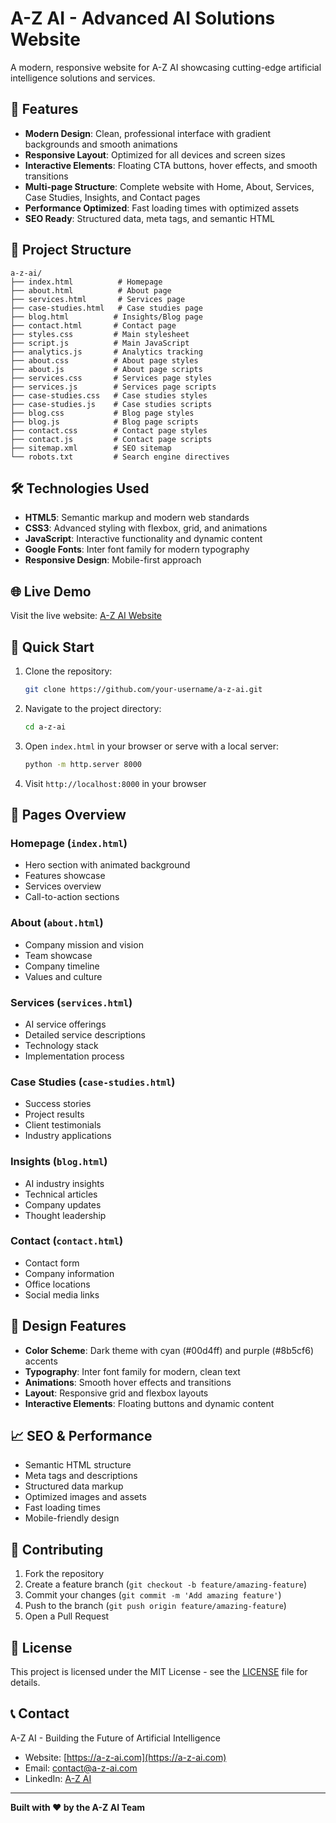 # A-Z AI - Advanced AI Solutions Website

A modern, responsive website for A-Z AI showcasing cutting-edge artificial intelligence solutions and services.

## 🚀 Features

- **Modern Design**: Clean, professional interface with gradient backgrounds and smooth animations
- **Responsive Layout**: Optimized for all devices and screen sizes
- **Interactive Elements**: Floating CTA buttons, hover effects, and smooth transitions
- **Multi-page Structure**: Complete website with Home, About, Services, Case Studies, Insights, and Contact pages
- **Performance Optimized**: Fast loading times with optimized assets
- **SEO Ready**: Structured data, meta tags, and semantic HTML

## 📁 Project Structure

```
a-z-ai/
├── index.html          # Homepage
├── about.html          # About page
├── services.html       # Services page
├── case-studies.html   # Case studies page
├── blog.html          # Insights/Blog page
├── contact.html       # Contact page
├── styles.css         # Main stylesheet
├── script.js          # Main JavaScript
├── analytics.js       # Analytics tracking
├── about.css          # About page styles
├── about.js           # About page scripts
├── services.css       # Services page styles
├── services.js        # Services page scripts
├── case-studies.css   # Case studies styles
├── case-studies.js    # Case studies scripts
├── blog.css           # Blog page styles
├── blog.js            # Blog page scripts
├── contact.css        # Contact page styles
├── contact.js         # Contact page scripts
├── sitemap.xml        # SEO sitemap
└── robots.txt         # Search engine directives
```

## 🛠️ Technologies Used

- **HTML5**: Semantic markup and modern web standards
- **CSS3**: Advanced styling with flexbox, grid, and animations
- **JavaScript**: Interactive functionality and dynamic content
- **Google Fonts**: Inter font family for modern typography
- **Responsive Design**: Mobile-first approach

## 🌐 Live Demo

Visit the live website: [A-Z AI Website](https://your-username.github.io/a-z-ai)

## 🚀 Quick Start

1. Clone the repository:
   ```bash
   git clone https://github.com/your-username/a-z-ai.git
   ```

2. Navigate to the project directory:
   ```bash
   cd a-z-ai
   ```

3. Open `index.html` in your browser or serve with a local server:
   ```bash
   python -m http.server 8000
   ```

4. Visit `http://localhost:8000` in your browser

## 📱 Pages Overview

### Homepage (`index.html`)
- Hero section with animated background
- Features showcase
- Services overview
- Call-to-action sections

### About (`about.html`)
- Company mission and vision
- Team showcase
- Company timeline
- Values and culture

### Services (`services.html`)
- AI service offerings
- Detailed service descriptions
- Technology stack
- Implementation process

### Case Studies (`case-studies.html`)
- Success stories
- Project results
- Client testimonials
- Industry applications

### Insights (`blog.html`)
- AI industry insights
- Technical articles
- Company updates
- Thought leadership

### Contact (`contact.html`)
- Contact form
- Company information
- Office locations
- Social media links

## 🎨 Design Features

- **Color Scheme**: Dark theme with cyan (#00d4ff) and purple (#8b5cf6) accents
- **Typography**: Inter font family for modern, clean text
- **Animations**: Smooth hover effects and transitions
- **Layout**: Responsive grid and flexbox layouts
- **Interactive Elements**: Floating buttons and dynamic content

## 📈 SEO & Performance

- Semantic HTML structure
- Meta tags and descriptions
- Structured data markup
- Optimized images and assets
- Fast loading times
- Mobile-friendly design

## 🤝 Contributing

1. Fork the repository
2. Create a feature branch (`git checkout -b feature/amazing-feature`)
3. Commit your changes (`git commit -m 'Add amazing feature'`)
4. Push to the branch (`git push origin feature/amazing-feature`)
5. Open a Pull Request

## 📄 License

This project is licensed under the MIT License - see the [LICENSE](LICENSE) file for details.

## 📞 Contact

A-Z AI - Building the Future of Artificial Intelligence

- Website: [https://a-z-ai.com](https://a-z-ai.com)
- Email: contact@a-z-ai.com
- LinkedIn: [A-Z AI](https://linkedin.com/company/a-z-ai)

---

**Built with ❤️ by the A-Z AI Team**